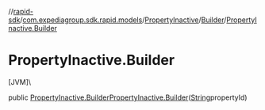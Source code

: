 //[rapid-sdk](../../../../index.md)/[com.expediagroup.sdk.rapid.models](../../index.md)/[PropertyInactive](../index.md)/[Builder](index.md)/[PropertyInactive.Builder](-property-inactive.-builder.md)

# PropertyInactive.Builder

[JVM]\

public [PropertyInactive.Builder](index.md)[PropertyInactive.Builder](-property-inactive.-builder.md)([String](https://docs.oracle.com/javase/8/docs/api/java/lang/String.html)propertyId)
